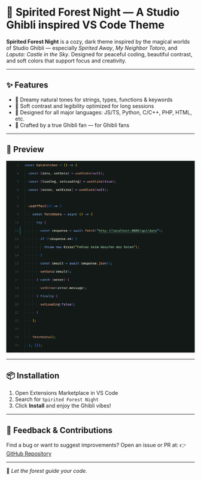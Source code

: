 # 🌌 Spirited Forest Night — A Studio Ghibli inspired VS Code Theme

**Spirited Forest Night** is a cozy, dark theme inspired by the magical worlds of Studio Ghibli — especially *Spirited Away*, *My Neighbor Totoro*, and *Laputa: Castle in the Sky*.
Designed for peaceful coding, beautiful contrast, and soft colors that support focus and creativity.

---

## ✨ Features

- 🍃 Dreamy natural tones for strings, types, functions & keywords
- 🌙 Soft contrast and legibility optimized for long sessions
- 🎨 Designed for all major languages: JS/TS, Python, C/C++, PHP, HTML, etc.
- 💖 Crafted by a true Ghibli fan — for Ghibli fans

---

## 📸 Preview

![Theme preview](image/theme-preview.png)

---

## 📦 Installation

1. Open Extensions Marketplace in VS Code
2. Search for `Spirited Forest Night`
3. Click **Install** and enjoy the Ghibli vibes!

---

## 💬 Feedback & Contributions

Find a bug or want to suggest improvements?
Open an issue or PR at:
👉 [GitHub Repository](https://github.com/crydotsnake/spirited-forest-night)

---

🌱 *Let the forest guide your code.*
